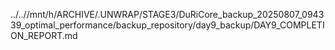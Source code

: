 ../..//mnt/h/ARCHIVE/.UNWRAP/STAGE3/DuRiCore_backup_20250807_094339_optimal_performance/backup_repository/day9_backup/DAY9_COMPLETION_REPORT.md